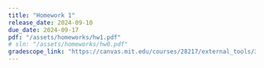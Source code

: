 ```yaml
---
title: "Homework 1"
release_date: 2024-09-10
due_date: 2024-09-17
pdf: "/assets/homeworks/hw1.pdf"
# sln: "/assets/homeworks/hw0.pdf"
gradescope_link: "https://canvas.mit.edu/courses/28217/external_tools/369"
---
```

